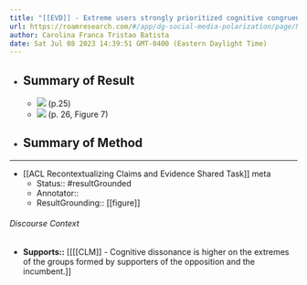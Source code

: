 ```yaml
---
title: "[[EVD]] - Extreme users strongly prioritized cognitive congruence in news sharing, in both pro- and anti-Bolsonaro communities. Ideological congruence become less important towards the network center. - [[@arugueteNewsSharingGatekeeping2020]]"
url: https://roamresearch.com/#/app/dg-social-media-polarization/page/NwBCcwVBq
author: Carolina Franca Tristao Batista
date: Sat Jul 08 2023 14:39:51 GMT-0400 (Eastern Daylight Time)
---
```


- ## Summary of Result
    - ![](https://firebasestorage.googleapis.com/v0/b/firescript-577a2.appspot.com/o/imgs%2Fapp%2Fdg-social-media-polarization%2F_sECWRuyc4.40.39%20PM.png?alt=media&token=8cef2b50-a766-4a52-8045-0f7f7ba1c55c) (p.25)
    - ![](https://firebasestorage.googleapis.com/v0/b/firescript-577a2.appspot.com/o/imgs%2Fapp%2Fdg-social-media-polarization%2F-Eu9R2_-ah.15.00%20AM.png?alt=media&token=7a2c3ba2-dbec-4beb-9dfb-7e1a1ef80838) (p. 26, Figure 7)
- ## Summary of Method
- ---
- [[ACL Recontextualizing Claims and Evidence Shared Task]] meta
    - Status:: #resultGrounded
    - Annotator::
    - ResultGrounding:: [[figure]]

###### Discourse Context

- **Supports::** [[[[CLM]] - Cognitive dissonance is higher on the extremes of the groups formed by supporters of the opposition and the incumbent.]]
